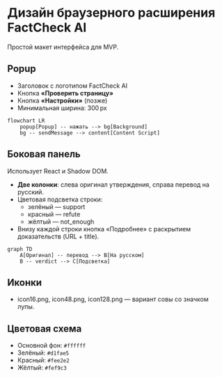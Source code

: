# Дизайн браузерного расширения FactCheck AI

Простой макет интерфейса для MVP.

## Popup

- Заголовок с логотипом FactCheck AI
- Кнопка **«Проверить страницу»**
- Кнопка **«Настройки»** (позже)
- Минимальная ширина: 300 px

```mermaid
flowchart LR
    popup[Popup] -- нажать --> bg[Background]
    bg -- sendMessage --> content[Content Script]
```

## Боковая панель

Использует React и Shadow DOM.

- **Две колонки**: слева оригинал утверждения, справа перевод на русский.
- Цветовая подсветка строки: 
  - зелёный — support
  - красный — refute
  - жёлтый — not_enough
- Внизу каждой строки кнопка «Подробнее» с раскрытием доказательств (URL + title).

```mermaid
graph TD
    A[Оригинал] -- перевод --> B[На русском]
    B -- verdict --> C[Подсветка]
```

## Иконки

- icon16.png, icon48.png, icon128.png — вариант совы со значком лупы.

## Цветовая схема

- Основной фон: `#ffffff`
- Зелёный: `#d1fae5`
- Красный: `#fee2e2`
- Жёлтый: `#fef9c3`

